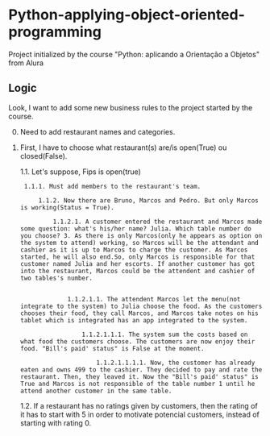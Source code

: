 # Python-applying-object-oriented-programming
 Project initialized by the course "Python: aplicando a Orientação a Objetos" from Alura


## Logic
Look, I want to add some new business rules to the project started by the course.

0. Need to add restaurant names and categories.

1. First, I have to choose what restaurant(s) are/is open(True) ou closed(False).

    1.1. Let's suppose, Fips is open(true)
    
        1.1.1. Must add members to the restaurant's team.

            1.1.2. Now there are Bruno, Marcos and Pedro. But only Marcos is working(Status = True). 

                1.1.2.1. A customer entered the restaurant and Marcos made some question: what's his/her name? Julia. Which table number do you choose? 3. As there is only Marcos(only he appears as option on the system to attend) working, so Marcos will be the attendant and cashier as it is up to Marcos to charge the customer. As Marcos started, he will also end.So, only Marcos is responsible for that customer named Julia and her escorts. If another customer has got into the restaurant, Marcos could be the attendent and cashier of two tables's number.
    
    
                    1.1.2.1.1. The attendent Marcos let the menu(not integrate to the system) to Julia choose the food. As the customers chooses their food, they call Marcos, and Marcos take notes on his tablet which is integrated has an app integrated to the system.

                        1.1.2.1.1.1. The system sum the costs based on what food the customers choose. The customers are now enjoy their food. "Bill's paid' status" is False at the moment.

                            1.1.2.1.1.1.1. Now, the customer has already eaten and owns 499 to the cashier. They decided to pay and rate the restaurant. Then, they leaved it. Now the "Bill's paid' status" is True and Marcos is not responsible of the table number 1 until he attend another customer in the same table.
    
    1.2. If a restaurant has no ratings given by customers, then the rating of it has to start with 5 in order to motivate potencial customers, instead of starting with rating 0.
    
